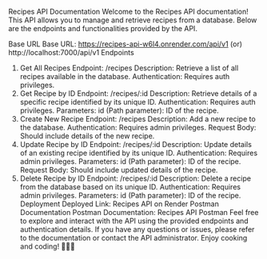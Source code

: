 Recipes API Documentation
Welcome to the Recipes API documentation! This API allows you to manage and retrieve recipes from a database. Below are the endpoints and functionalities provided by the API.

Base URL
Base URL: https://recipes-api-w6l4.onrender.com/api/v1 (or) http://localhost:7000/api/v1
Endpoints
1. Get All Recipes
Endpoint: /recipes
Description: Retrieve a list of all recipes available in the database.
Authentication: Requires auth privileges.
2. Get Recipe by ID
Endpoint: /recipes/:id
Description: Retrieve details of a specific recipe identified by its unique ID.
Authentication: Requires auth privileges.
Parameters:
id (Path parameter): ID of the recipe.
3. Create New Recipe
Endpoint: /recipes
Description: Add a new recipe to the database.
Authentication: Requires admin privileges.
Request Body: Should include details of the new recipe.
4. Update Recipe by ID
Endpoint: /recipes/:id
Description: Update details of an existing recipe identified by its unique ID.
Authentication: Requires admin privileges.
Parameters:
id (Path parameter): ID of the recipe.
Request Body: Should include updated details of the recipe.
5. Delete Recipe by ID
Endpoint: /recipes/:id
Description: Delete a recipe from the database based on its unique ID.
Authentication: Requires admin privileges.
Parameters:
id (Path parameter): ID of the recipe.
Deployment
Deployed Link: Recipes API on Render
Postman Documentation
Postman Documentation: Recipes API Postman
Feel free to explore and interact with the API using the provided endpoints and authentication details. If you have any questions or issues, please refer to the documentation or contact the API administrator. Enjoy cooking and coding! 🍲👩‍💻
